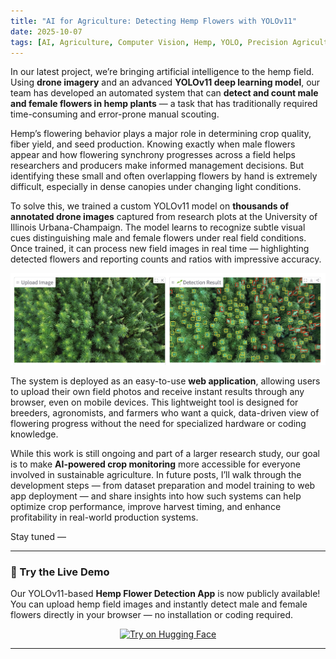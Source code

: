 ```yaml
---
title: "AI for Agriculture: Detecting Hemp Flowers with YOLOv11"
date: 2025-10-07
tags: [AI, Agriculture, Computer Vision, Hemp, YOLO, Precision Agriculture]
---
```



In our latest project, we’re bringing artificial intelligence to the hemp field. Using **drone imagery** and an advanced **YOLOv11 deep learning model**, our team has developed an automated system that can **detect and count male and female flowers in hemp plants** — a task that has traditionally required time-consuming and error-prone manual scouting.

Hemp’s flowering behavior plays a major role in determining crop quality, fiber yield, and seed production. Knowing exactly when male flowers appear and how flowering synchrony progresses across a field helps researchers and producers make informed management decisions. But identifying these small and often overlapping flowers by hand is extremely difficult, especially in dense canopies under changing light conditions.

To solve this, we trained a custom YOLOv11 model on **thousands of annotated drone images** captured from research plots at the University of Illinois Urbana-Champaign. The model learns to recognize subtle visual cues distinguishing male and female flowers under real field conditions. Once trained, it can process new field images in real time — highlighting detected flowers and reporting counts and ratios with impressive accuracy.

![YOLO detection example](../images/hemp_yolo_detect.png)

The system is deployed as an easy-to-use **web application**, allowing users to upload their own field photos and receive instant results through any browser, even on mobile devices. This lightweight tool is designed for breeders, agronomists, and farmers who want a quick, data-driven view of flowering progress without the need for specialized hardware or coding knowledge.

While this work is still ongoing and part of a larger research study, our goal is to make **AI-powered crop monitoring** more accessible for everyone involved in sustainable agriculture. In future posts, I’ll walk through the development steps — from dataset preparation and model training to web app deployment — and share insights into how such systems can help optimize crop performance, improve harvest timing, and enhance profitability in real-world production systems.

Stay tuned —

---

### 🌻 Try the Live Demo

Our YOLOv11-based **Hemp Flower Detection App** is now publicly available!  
You can upload hemp field images and instantly detect male and female flowers directly in your browser — no installation or coding required.

<p align="center">
  <a href="https://huggingface.co/spaces/marshadu2024/hemp-flower-detect" target="_blank">
    <img src="https://img.shields.io/badge/Try%20it%20on%20Hugging%20Face-FFD21E?logo=huggingface&logoColor=black&style=for-the-badge" alt="Try on Hugging Face">
  </a>
</p>

---




